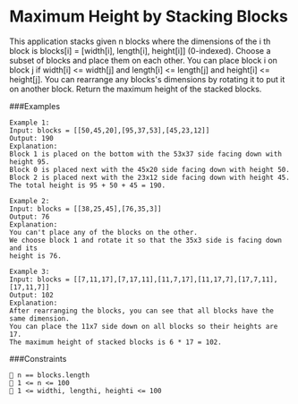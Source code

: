 # Maximum Height by Stacking Blocks

This application stacks given n blocks where the dimensions of the i th block is blocks[i]
= [width[i], length[i], height[i]] (0-indexed). Choose a subset of blocks and place them on each other. You can place block i
on block j if width[i] <= width[j] and length[i] <= length[j] and height[i] <= height[j]. You can rearrange any blocks's dimensions
by rotating it to put it on another block. Return the maximum height of the stacked blocks.

###Examples 

```
Example 1:
Input: blocks = [[50,45,20],[95,37,53],[45,23,12]]
Output: 190 
Explanation:
Block 1 is placed on the bottom with the 53x37 side facing down with height 95.
Block 0 is placed next with the 45x20 side facing down with height 50.
Block 2 is placed next with the 23x12 side facing down with height 45.
The total height is 95 + 50 + 45 = 190.
```
```
Example 2:
Input: blocks = [[38,25,45],[76,35,3]]
Output: 76
Explanation:
You can't place any of the blocks on the other.
We choose block 1 and rotate it so that the 35x3 side is facing down and its
height is 76.
```
```
Example 3:
Input: blocks = [[7,11,17],[7,17,11],[11,7,17],[11,17,7],[17,7,11],[17,11,7]]
Output: 102
Explanation:
After rearranging the blocks, you can see that all blocks have the same dimension.
You can place the 11x7 side down on all blocks so their heights are 17.
The maximum height of stacked blocks is 6 * 17 = 102.
```

###Constraints
```
 n == blocks.length
 1 <= n <= 100
 1 <= widthi, lengthi, heighti <= 100
```